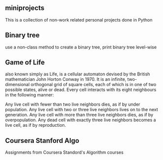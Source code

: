 ## miniprojects
This is a collection of non-work related personal projects done in Python

## Binary tree
use a non-class method to create a binary tree, print binary tree level-wise

## Game of Life
also known simply as Life, is a cellular automaton devised by the British mathematician John Horton Conway in 1970. It is an infinite, two-dimensional orthogonal grid of square cells, each of which is in one of two possible states, alive or dead. Every cell interacts with its eight neighbours in the following manner:

Any live cell with fewer than two live neighbors dies, as if by under population.
Any live cell with two or three live neighbors lives on to the next generation.
Any live cell with more than three live neighbors dies, as if by overpopulation.
Any dead cell with exactly three live neighbors becomes a live cell, as if by reproduction.

## Coursera Stanford Algo
Assignments from Coursera Standord's Algorithm courses

